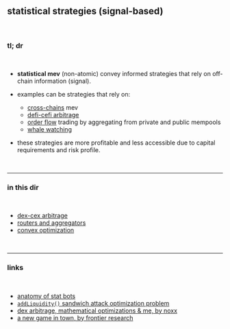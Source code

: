 ## statistical strategies (signal-based)

<br>

### tl; dr

<br>


* **statistical mev** (non-atomic) convey informed strategies that rely on off-chain information (signal). 

* examples can be strategies that rely on:
   - [cross-chains](https://github.com/go-outside-labs/mev-toolkit/tree/main/MEV_searchers/cross_domain_mev) mev
   - [defi-cefi arbitrage](dex-cex-arb/)
   - [order flow](https://github.com/go-outside-labs/mev-toolkit/tree/main/MEV_searchers/private_order_flows) trading by aggregating from private and public mempools
   - [whale watching](https://github.com/go-outside-labs/mev-toolkit/tree/main/MEV_and_trading/whales) 

* these strategies are more profitable and less accessible due to capital requirements and risk profile.



<br>

----

### in this dir

<br>


* [dex-cex arbitrage](dex-cex-arb/)
* [routers and aggregators](aggregators)
* [convex optimization](convex_optimization)



<br>

---

### links

<br>

* [anatomy of stat bots](https://github.com/go-outside-labs/mev-toolkit/blob/main/MEV_searchers/bots/stat-arbers.md)
* [`addLiquidity()` sandwich attack optimization problem](https://mirror.xyz/0xc19565163aFdEe3783FC970E4Bd0275B11848d34/oTdSfZEBdp9WPCNaKqDKCkuDJ9neR2UISc_5mMjZKYU)
* [dex arbitrage, mathematical optimizations & me, by noxx](https://noxx.substack.com/p/dex-arbitrage-mathematical-optimisations)
* [a new game in town, by frontier research](https://frontier.tech/a-new-game-in-town)
